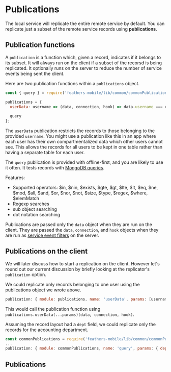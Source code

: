 # Publications

The local service will replicate the entire remote service by default.
You can replicate just a subset of the remote service records using **publications**.

## Publication functions

A `publication` is a function which, given a record, indicates if it belongs to its subset.
It will always run on the client if a subset of the recorsd is being replicated.
It optionally runs on the server to reduce the number of service events being sent the client.

Here are two publication functions within a `publications` object.
```javascript
const { query } = require('feathers-mobile/lib/common/commonPublications');

publications = {
  userData: username => (data, connection, hook) => data.username === username,
  
  query
};
```

The `userData` publication restricts the records to those belonging to the provided `username`.
You might use a publication like this in an app where each user has their own compartmentalized data
which other users cannot see.
This allows the records for all users to be kept in one table
rather than having a separate table for each user.

The `query` publication is provided with offline-first,
and you are likely to use it often.
It tests records with [MongoDB queries](http://docs.mongodb.org/manual/reference/operator/query/).

Features:
* Supported operators: $in, $nin, $exists, $gte, $gt, $lte, $lt, $eq, $ne, $mod, $all, $and, $or, $nor, $not, $size, $type, $regex, $where, $elemMatch
* Regexp searches
* sub object searching
* dot notation searching

Publications are passed only the `data` object when they are run on the client.
They are passed the `data`, `connection`, and `hook` objects when they are run as
[service event filters](https://docs.feathersjs.com/api/events.html#event-filtering)
on the server.

## Publications on the client

We will later discuss how to start a replication on the client.
However let's round out our current discussion by briefly looking
at the replicator's `publication` option.

We could replicate only records belonging to one user using the publications object
we wrote above.
```javascript
publication: { module: publications, name: 'userData', params: [username], checkBefore: false }
```

This would call the publication function using
`publications.userData(...params)(data, connection, hook)`.

Assuming the record layout had a `dept` field,
we could replicate only the records for the accounting department.
```javascript
const commonPublications = require('feathers-mobile/lib/common/commonPublications');
...
publication: { module: commonPublications, name: 'query', params: { dept: 'acct' } }
```

## Publications
